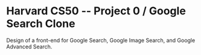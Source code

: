 # Harvard CS50 -- Project 0 / Google Search Clone
 
Design of a front-end for Google Search, Google Image Search, and Google Advanced Search.
